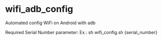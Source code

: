 # wifi_adb_config
Automated config WiFi on Android with adb

Required Serial Number parameter:
Ex.: sh wifi_config.sh {serial_number}
